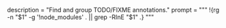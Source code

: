 description = "Find and group TODO/FIXME annotations."
prompt = """
!{rg -n "$1" -g '!node_modules' . || grep -RInE "$1" .}
"""
